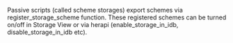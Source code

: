 Passive scripts (called scheme storages) export schemes via register_storage_scheme function. These registered schemes can be turned on/off in Storage View or via herapi (enable_storage_in_idb, disable_storage_in_idb etc).